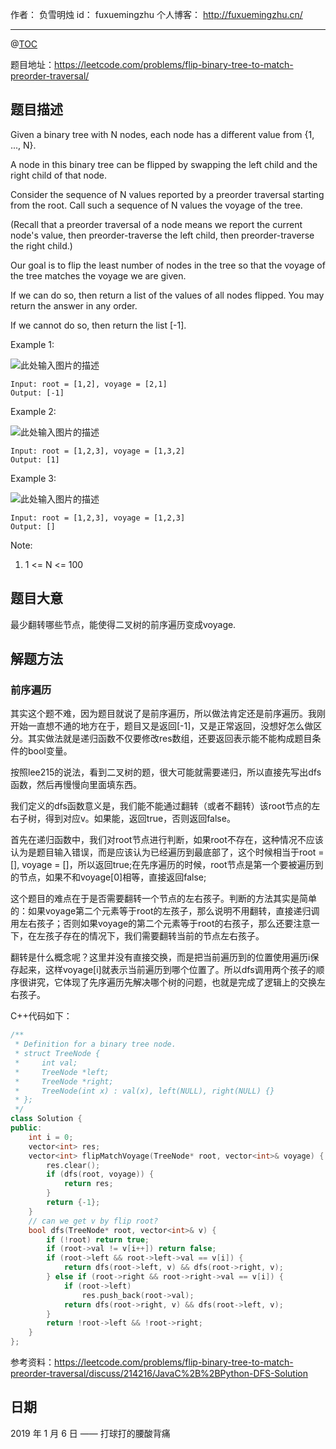 
作者： 负雪明烛
id：	fuxuemingzhu
个人博客：	http://fuxuemingzhu.cn/

---
@[TOC](目录)


题目地址：https://leetcode.com/problems/flip-binary-tree-to-match-preorder-traversal/


## 题目描述

Given a binary tree with N nodes, each node has a different value from {1, ..., N}.

A node in this binary tree can be flipped by swapping the left child and the right child of that node.

Consider the sequence of N values reported by a preorder traversal starting from the root.  Call such a sequence of N values the voyage of the tree.

(Recall that a preorder traversal of a node means we report the current node's value, then preorder-traverse the left child, then preorder-traverse the right child.)

Our goal is to flip the least number of nodes in the tree so that the voyage of the tree matches the voyage we are given.

If we can do so, then return a list of the values of all nodes flipped.  You may return the answer in any order.

If we cannot do so, then return the list [-1].

 

Example 1:

![此处输入图片的描述][1]

    Input: root = [1,2], voyage = [2,1]
    Output: [-1]

Example 2:

![此处输入图片的描述][2]

    Input: root = [1,2,3], voyage = [1,3,2]
    Output: [1]

Example 3:

![此处输入图片的描述][3]

    Input: root = [1,2,3], voyage = [1,2,3]
    Output: []
 

Note:

1. 1 <= N <= 100

## 题目大意

最少翻转哪些节点，能使得二叉树的前序遍历变成voyage.

## 解题方法

### 前序遍历

其实这个题不难，因为题目就说了是前序遍历，所以做法肯定还是前序遍历。我刚开始一直想不通的地方在于，题目又是返回[-1]，又是正常返回，没想好怎么做区分。其实做法就是递归函数不仅要修改res数组，还要返回表示能不能构成题目条件的bool变量。

按照lee215的说法，看到二叉树的题，很大可能就需要递归，所以直接先写出dfs函数，然后再慢慢向里面填东西。

我们定义的dfs函数意义是，我们能不能通过翻转（或者不翻转）该root节点的左右子树，得到对应v。如果能，返回true，否则返回false。

首先在递归函数中，我们对root节点进行判断，如果root不存在，这种情况不应该认为是题目输入错误，而是应该认为已经遍历到最底部了，这个时候相当于root = [], voyage = []，所以返回true;在先序遍历的时候，root节点是第一个要被遍历到的节点，如果不和voyage[0]相等，直接返回false;

这个题目的难点在于是否需要翻转一个节点的左右孩子。判断的方法其实是简单的：如果voyage第二个元素等于root的左孩子，那么说明不用翻转，直接递归调用左右孩子；否则如果voyage的第二个元素等于root的右孩子，那么还要注意一下，在左孩子存在的情况下，我们需要翻转当前的节点左右孩子。

翻转是什么概念呢？这里并没有直接交换，而是把当前遍历到的位置使用遍历i保存起来，这样voyage[i]就表示当前遍历到哪个位置了。所以dfs调用两个孩子的顺序很讲究，它体现了先序遍历先解决哪个树的问题，也就是完成了逻辑上的交换左右孩子。

C++代码如下：

```cpp
/**
 * Definition for a binary tree node.
 * struct TreeNode {
 *     int val;
 *     TreeNode *left;
 *     TreeNode *right;
 *     TreeNode(int x) : val(x), left(NULL), right(NULL) {}
 * };
 */
class Solution {
public:
    int i = 0;
    vector<int> res;
    vector<int> flipMatchVoyage(TreeNode* root, vector<int>& voyage) {
        res.clear();
        if (dfs(root, voyage)) {
            return res;
        }
        return {-1};
    }
    // can we get v by flip root?
    bool dfs(TreeNode* root, vector<int>& v) {
        if (!root) return true;
        if (root->val != v[i++]) return false;
        if (root->left && root->left->val == v[i]) {
            return dfs(root->left, v) && dfs(root->right, v);
        } else if (root->right && root->right->val == v[i]) {
            if (root->left)
                res.push_back(root->val);
            return dfs(root->right, v) && dfs(root->left, v);
        }
        return !root->left && !root->right;
    }
};
```

参考资料：https://leetcode.com/problems/flip-binary-tree-to-match-preorder-traversal/discuss/214216/JavaC%2B%2BPython-DFS-Solution


## 日期

2019 年 1 月 6 日 —— 打球打的腰酸背痛


  [1]: https://assets.leetcode.com/uploads/2019/01/02/1219-01.png
  [2]: https://assets.leetcode.com/uploads/2019/01/02/1219-02.png
  [3]: https://assets.leetcode.com/uploads/2019/01/02/1219-02.png
  [4]: http://blog.jobbole.com/74263/

